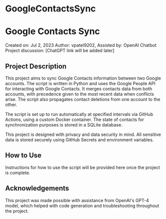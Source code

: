 # GoogleContactsSync
# Google Contacts Sync

Created on: Jul 2, 2023
Author: vpatel9202, Assisted by: OpenAI Chatbot
Project discussion: [ChatGPT link will be added later]

## Project Description

This project aims to sync Google Contacts information between two Google accounts. The script is written in Python and uses the Google People API for interacting with Google Contacts. It merges contacts data from both accounts, with precedence given to the most recent data when conflicts arise. The script also propagates contact deletions from one account to the other.

The script is set up to run automatically at specified intervals via GitHub Actions, using a custom Docker container. The state of contacts for synchronization purposes is stored in a SQLite database.

This project is designed with privacy and data security in mind. All sensitive data is stored securely using GitHub Secrets and environment variables.

## How to Use

Instructions for how to use the script will be provided here once the project is complete.

## Acknowledgements

This project was made possible with assistance from OpenAI's GPT-4 model, which helped with code generation and troubleshooting throughout the project.
